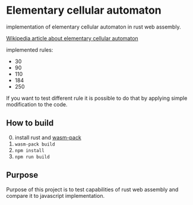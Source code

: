 # Elementary cellular automaton

implementation of elementary cellular automaton in rust web assembly.

[Wikipedia article about elementary cellular automaton ](https://en.wikipedia.org/wiki/Elementary_cellular_automaton)

implemented rules:

 - 30
 - 90
 - 110
 - 184
 - 250

 If you want to test different rule it is possible to do that by applying simple modification to the code.

## How to build

 0. install rust and [wasm-pack](https://rustwasm.github.io/wasm-pack/)
 1. `wasm-pack build`
 2. `npm install`
 3. `npm run build`

## Purpose

Purpose of this project is to test capabilities of rust web assembly and compare it to javascript implementation.